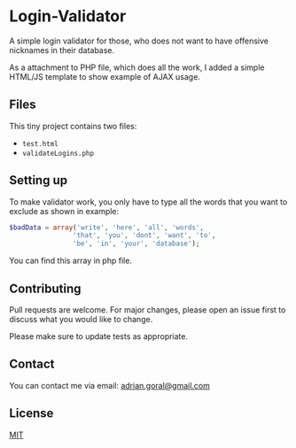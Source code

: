 # Login-Validator

A simple login validator for those, who does not want to have offensive nicknames in their database.

As a attachment to PHP file, which does all the work, I added a simple HTML/JS template to show example of AJAX usage.

## Files

This tiny project contains two files:
+ ```test.html```
+ ```validateLogins.php```

## Setting up

To make validator work, you only have to type all the words that you want to exclude as shown in example:
```php
$badData = array('write', 'here', 'all', 'words', 
                'that', 'you', 'dont', 'want', 'to',
                'be', 'in', 'your', 'database');
```
You can find this array in php file.

## Contributing

Pull requests are welcome. For major changes, please open an issue first to discuss what you would like to change.

Please make sure to update tests as appropriate.

## Contact

You can contact me via email: 
<adrian.goral@gmail.com>

## License
[MIT](https://choosealicense.com/licenses/mit/)
